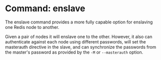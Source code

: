 # Command: enslave


The enslave command provides a more fully capable option for enslaving
one Redis node to another.

Given a pair of nodes it will enslave one to the other. However, it also
can authenticate against each node using different passwords, will set
the masterauth directive in the slave, and can synchronize the passwords
from the master's password as provided by the `-M` or `--masterauth` option.
